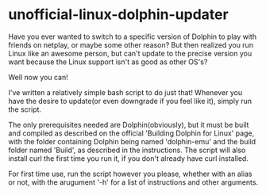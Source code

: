 # unofficial-linux-dolphin-updater
Have you ever wanted to switch to a specific version of Dolphin to play with friends on netplay, or maybe some other reason? But then realized you run Linux like an awesome person, but can't update to the precise version you want because the Linux support isn't as good as other OS's?

Well now you can!

I've written a relatively simple bash script to do just that! Whenever you have the desire to update(or even downgrade if you feel like it), simply run the script.

The only prerequisites needed are Dolphin(obviously), but it must be built and compiled as described on the official 'Building Dolphin for Linux' page, with the folder containing Dolphin being named 'dolphin-emu' and the build folder named 'Build', as described in the instructions. The script will also install curl the first time you run it, if you don't already have curl installed.

For first time use, run the script however you please, whether with an alias or not, with the arugument '-h' for a list of instructions and other arguments.
